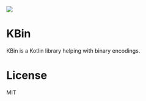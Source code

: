 [![](https://jitpack.io/v/komputing/kbin.svg)](https://jitpack.io/#komputing/kbin)

# KBin

KBin is a Kotlin library helping with binary encodings.

# License
MIT
